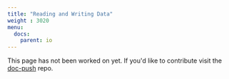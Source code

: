 ```yaml
---
title: "Reading and Writing Data"
weight : 3020
menu:
  docs:
    parent: io
---
```


This page has not been worked on yet. If you'd like to contribute visit the [doc-push]
repo.

[doc-push]: https://github.com/tokio-rs/doc-push
